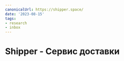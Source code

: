 ```yaml
---
canonicalUrl: https://shipper.space/
date: '2023-08-15'
tags:
- research
- inbox
---
```


# Shipper - Сервис доставки